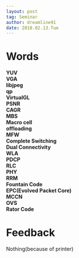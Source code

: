 ```yaml
---
layout: post
tag: Seminar
author: dreamline91
date: 2018.02.13.Tue
---
```


# Words
**YUV**  
**VGA**  
**libjpeg**  
**qp**  
**VirtualGL**  
**PSNR**  
**CAGR**  
**MBS**  
**Macro cell**  
**offloading**  
**MFW**  
**Complete Switching**  
**Dual Connectivity**  
**WLA**  
**PDCP**  
**RLC**  
**PHY**  
**RRM**  
**Fountain Code**  
**EPC(Evolved Packet Core)**  
**MCCN**  
**OVS**  
**Rator Code**  
# Feedback  
Nothing(because of printer)  
